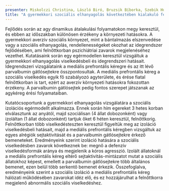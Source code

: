 ```yaml
---
presenter: Miskolczi Christina, László Biró, Bruzsik Bíborka, Szebik Huba, Lőrincz Dávid, Varga Zoltán Kristóf, Szente László, Orsolya Horváth, Halász József, Tóth Máté, Mikics Éva
title: "A gyermekkori szociális elhanyagolás következtében kialakuló felnőttkori viselkedési zavarok idegrendszeri hátterének vizsgálata egerekben"
---
```


Fejlődés során az agy dinamikus átalakulási folyamatokon megy keresztül, és ebben az időszakban különösen érzékeny a környezeti hatásokra. A gyermekkori averzív szociális környezet, mint a bántalmazás elszenvedése vagy a szociális elhanyagolás, rendellenességeket okozhat az idegrendszer fejlődésében, ami felnőttkorban pszichiátriai zavarok megjelenéséhez vezethet. Kutatásaink során egy egérmodellen keresztül vizsgáltuk a gyermekkori elhanyagolás viselkedésbeli és idegrendszeri hatásait. Idegrendszeri vizsgálataink a mediális prefrontális kéregre és az itt lévő parvalbumin gátlósejtekre összpontosultak. A mediális prefrontális kéreg a szociális viselkedés egyik fő szabályozó agyterülete, és érése fiatal felnőttkorban is tart, ezért az averzív környezeti hatásokra fokozottan érzékeny. A parvalbumin gátlósejtek pedig fontos szerepet játszanak az agykéreg érési folyamataiban.

Kutatócsoportunk a gyermekkori elhanyagolás vizsgálatára a szociális izolációs egérmodellt alkalmazza. Ennek során hím egereket 3 hetes korban elválasztunk az anyától, majd szociálisan (4 állat dobozonként) vagy izoláltan (1 állat dobozonként) tartjuk őket 6 héten keresztül, felnőttkorig. Felnőttkorban több viselkedésteszten keresztül figyeltük meg az izoláció viselkedésbeli hatásait, majd a mediális prefrontális kéregben vizsgáltuk az egyes alrégiók sejtaktivitását és a parvalbumin gátlósejtekre érkező bemeneteket. Eredményeink szerint izoláció hatására a szociális viselkedésben zavarok következnek be: megnő a defenzív viselkedésformák aránya és megjelenik a kóros agresszió. Izolált állatoknál a mediális prefrontális kéreg eltérő sejtaktivitás-mintázatot mutat a szociális állatokhoz képest, emellett a parvalbumin gátlósejtekre több általános bemenet, ezen belül több serkentő bemenet érkezik. Összefoglalva, eredményeink szerint a szociális izoláció a mediális prefrontális kéreg hálózati működésében zavarokat idéz elő, és ez hozzájárulhat a felnőttkorra megjelenő abnormális szociális viselkedéshez.
